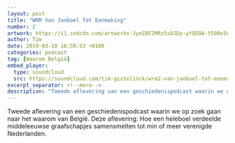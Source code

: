 ```yaml
---
layout: post
title: "WRM Van Janboel Tot Eenmaking"
number: 2
artwork: https://i1.sndcdn.com/artworks-JyeZ8F2MRz5sOJDy-yYQ58A-t500x500.jpg
author: Tim
date: 2019-03-10 16:59:53 +0100
categories: podcast
tag: [Waarom België]
embed_player:
  type: soundcloud
  src: https://soundcloud.com/tim-gistelinck/wrm2-van-janboel-tot-eenmaking
excerpt_separator: <!--more-->
description: "Tweede aflevering van een geschiedenispodcast waarin we op zoek gaan naar het waarom van België."
---
```

Tweede aflevering van een geschiedenispodcast waarin we op zoek gaan naar het waarom van België. Deze aflevering: Hoe een heleboel verdeelde middeleeuwse graafschapjes samensmelten tot min of meer verenigde Nederlanden.